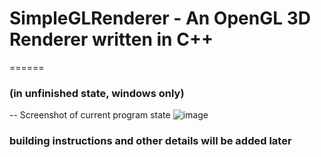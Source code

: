 # SimpleGLRenderer - An OpenGL 3D Renderer written in C++
======
### (in unfinished state, windows only)
-- Screenshot of current program state
![image](https://github.com/user-attachments/assets/9c921c01-8a53-4da9-9f97-ee0cdf55cf80)

### building instructions and other details will be added later
